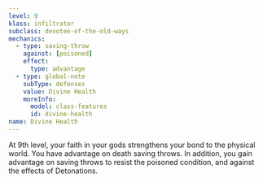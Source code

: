 ```yaml
---
level: 9
klass: infiltrator
subclass: devotee-of-the-old-ways
mechanics:
  - type: saving-throw
    against: [poisoned]
    effect:
      type: advantage
  - type: global-note
    subType: defenses
    value: Divine Health
    moreInfo:
      model: class-features
      id: divine-health
name: Divine Health
---
```

At 9th level, your faith in your gods strengthens your bond to the physical world. You have advantage on death saving
throws. In addition, you gain advantage on saving throws to resist the poisoned condition, and against the effects of Detonations.
